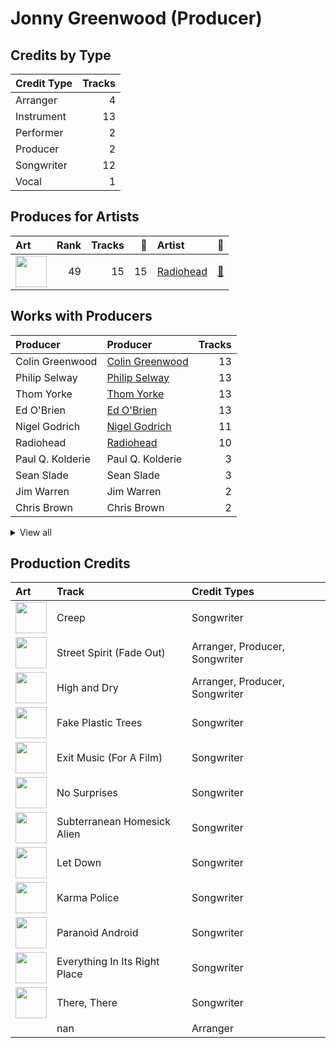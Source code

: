 # Jonny Greenwood (Producer)

## Credits by Type

| Credit Type | Tracks |
|:---|---:|
| Arranger | 4 |
| Instrument | 13 |
| Performer | 2 |
| Producer | 2 |
| Songwriter | 12 |
| Vocal | 1 |

## Produces for Artists

| Art | Rank | Tracks | 💚 | Artist | 🔗 |
|:---|---:|---:|---:|:---|:---|
| <img src="https://i.scdn.co/image/ab6761610000e5eba03696716c9ee605006047fd" alt="" width="50" /> | 49 | 15 | 15 | [Radiohead](../../artists/radiohead/overview.md) | [🔗](https://open.spotify.com/artist/4Z8W4fKeB5YxbusRsdQVPb) |

## Works with Producers

| Producer | Producer | Tracks |
|:---|:---|---:|
| Colin Greenwood | [Colin Greenwood](../colin_greenwood/overview.md) | 13 |
| Philip Selway | [Philip Selway](../philip_selway/overview.md) | 13 |
| Thom Yorke | [Thom Yorke](../thom_yorke/overview.md) | 13 |
| Ed O'Brien | [Ed O'Brien](../ed_o_brien/overview.md) | 13 |
| Nigel Godrich | [Nigel Godrich](../nigel_godrich/overview.md) | 11 |
| Radiohead | [Radiohead](../radiohead/overview.md) | 10 |
| Paul Q. Kolderie | Paul Q. Kolderie | 3 |
| Sean Slade | Sean Slade | 3 |
| Jim Warren | Jim Warren | 2 |
| Chris Brown | Chris Brown | 2 |


<details>
<summary>View all</summary>

| Producer | Producer | Tracks |
|:---|:---|---:|
| Chris Blair | Chris Blair | 2 |
| John Leckie | John Leckie | 2 |
| Mike Hazlewood | Mike Hazlewood | 1 |
| Gerard Navarro | Gerard Navarro | 1 |
| Albert Hammond | Albert Hammond | 1 |
| Graeme Stewart | Graeme Stewart | 1 |
| Darrell Thorp | Darrell Thorp | 1 |

</details>


## Production Credits

| Art | Track | Credit Types |
|:---|:---|:---|
| <img src="https://i.scdn.co/image/ab67616d0000b273df55e326ed144ab4f5cecf95" alt="" width="50" /> | Creep | Songwriter |
| <img src="https://i.scdn.co/image/ab67616d0000b2739293c743fa542094336c5e12" alt="" width="50" /> | Street Spirit (Fade Out) | Arranger, Producer, Songwriter |
| <img src="https://i.scdn.co/image/ab67616d0000b2739293c743fa542094336c5e12" alt="" width="50" /> | High and Dry | Arranger, Producer, Songwriter |
| <img src="https://i.scdn.co/image/ab67616d0000b2739293c743fa542094336c5e12" alt="" width="50" /> | Fake Plastic Trees | Songwriter |
| <img src="https://i.scdn.co/image/ab67616d0000b273c8b444df094279e70d0ed856" alt="" width="50" /> | Exit Music (For A Film) | Songwriter |
| <img src="https://i.scdn.co/image/ab67616d0000b273c8b444df094279e70d0ed856" alt="" width="50" /> | No Surprises | Songwriter |
| <img src="https://i.scdn.co/image/ab67616d0000b273c8b444df094279e70d0ed856" alt="" width="50" /> | Subterranean Homesick Alien | Songwriter |
| <img src="https://i.scdn.co/image/ab67616d0000b273c8b444df094279e70d0ed856" alt="" width="50" /> | Let Down | Songwriter |
| <img src="https://i.scdn.co/image/ab67616d0000b273c8b444df094279e70d0ed856" alt="" width="50" /> | Karma Police | Songwriter |
| <img src="https://i.scdn.co/image/ab67616d0000b273c8b444df094279e70d0ed856" alt="" width="50" /> | Paranoid Android | Songwriter |
| <img src="https://i.scdn.co/image/ab67616d0000b2736c7112082b63beefffe40151" alt="" width="50" /> | Everything In Its Right Place | Songwriter |
| <img src="https://i.scdn.co/image/ab67616d0000b2730da53e8f58e59f28a79c10c7" alt="" width="50" /> | There, There | Songwriter |
| | nan | Arranger |